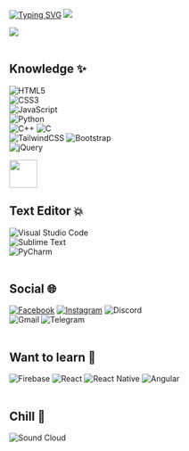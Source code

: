 
[![Typing SVG](https://readme-typing-svg.herokuapp.com?font=&color=%23F7411F&size=30&lines=I'm+Ray+-+Web+Developer)](https://git.io/typing-svg)
![](https://komarev.com/ghpvc/?username=trongkhoile)

<img src="https://i.pinimg.com/originals/54/f0/38/54f038b8664e1ab29b659d0e0d7aef23.gif">
<br><br>

## Knowledge ✨

![HTML5](https://img.shields.io/badge/html5-%23E34F26.svg?style=for-the-badge&logo=html5&logoColor=white)  
![CSS3](https://img.shields.io/badge/css3-%231572B6.svg?style=for-the-badge&logo=css3&logoColor=white)  
![JavaScript](https://img.shields.io/badge/javascript-%23323330.svg?style=for-the-badge&logo=javascript&logoColor=%23F7DF1E)
<br>
![Python](https://img.shields.io/badge/python-3670A0?style=for-the-badge&logo=python&logoColor=ffdd54)
<br>
![C++](https://img.shields.io/badge/c++-%2300599C.svg?style=for-the-badge&logo=c%2B%2B&logoColor=white)
![C](https://img.shields.io/badge/c-%2300599C.svg?style=for-the-badge&logo=c&logoColor=white)
<br>
![TailwindCSS](https://img.shields.io/badge/tailwindcss-%2338B2AC.svg?style=for-the-badge&logo=tailwind-css&logoColor=white)
![Bootstrap](https://img.shields.io/badge/bootstrap-%23563D7C.svg?style=for-the-badge&logo=bootstrap&logoColor=white)
<br>
![jQuery](https://img.shields.io/badge/jquery-%230769AD.svg?style=for-the-badge&logo=jquery&logoColor=white)

<img src="https://www.w3schools.com/cssref/w3css.gif" style="width:50px">


## Text Editor 💥

![Visual Studio Code](https://img.shields.io/badge/Visual%20Studio%20Code-0078d7.svg?style=for-the-badge&logo=visual-studio-code&logoColor=white)
<br>
![Sublime Text](https://img.shields.io/badge/sublime_text-%23575757.svg?style=for-the-badge&logo=sublime-text&logoColor=important)
<br>
![PyCharm](https://img.shields.io/badge/pycharm-143?style=for-the-badge&logo=pycharm&logoColor=black&color=black&labelColor=green)
<br><br>


## Social 🌐

[![Facebook](https://img.shields.io/badge/Facebook-%231877F2.svg?style=for-the-badge&logo=Facebook&logoColor=white)](https://www.facebook.com/trongkhoi.le.90/)
[![Instagram](https://img.shields.io/badge/Instagram-%23E4405F.svg?style=for-the-badge&logo=Instagram&logoColor=white)](https://www.instagram.com/trongkhoilee/)
![Discord](https://img.shields.io/badge/Discord-%237289DA.svg?style=for-the-badge&logo=discord&logoColor=white)
<br>
![Gmail](https://img.shields.io/badge/Gmail-D14836?style=for-the-badge&logo=gmail&logoColor=white)
![Telegram](https://img.shields.io/badge/Telegram-2CA5E0?style=for-the-badge&logo=telegram&logoColor=white)
<br><br>


## Want to learn 📕

![Firebase](https://img.shields.io/badge/firebase-%23039BE5.svg?style=for-the-badge&logo=firebase)
![React](https://img.shields.io/badge/react-%2320232a.svg?style=for-the-badge&logo=react&logoColor=%2361DAFB)
![React Native](https://img.shields.io/badge/react_native-%2320232a.svg?style=for-the-badge&logo=react&logoColor=%2361DAFB)
![Angular](https://img.shields.io/badge/angular-%23DD0031.svg?style=for-the-badge&logo=angular&logoColor=white)
<br><br>

## Chill 🎸 

![Sound Cloud](https://img.shields.io/badge/sound%20cloud-FF5500?style=for-the-badge&logo=soundcloud&logoColor=white)
